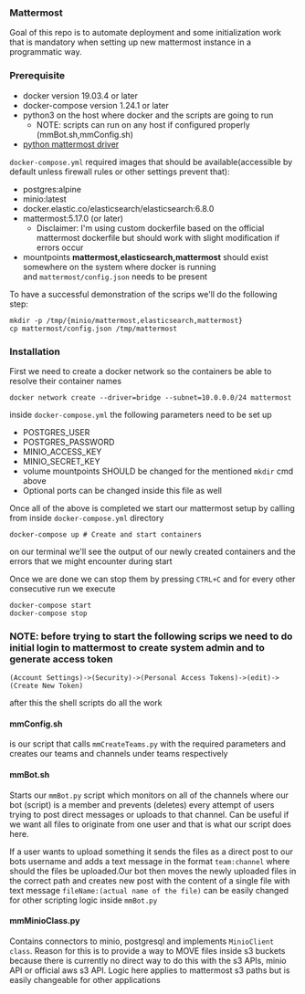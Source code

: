 ### Mattermost
Goal of this repo is to automate deployment and some initialization work that is mandatory when setting up new mattermost instance in a programmatic way.

### Prerequisite

-	docker version 19.03.4 or later
-	docker-compose version 1.24.1 or later
-	python3 on the host where docker and the scripts are going to run
	-	NOTE: scripts can run on any host if configured properly (mmBot.sh,mmConfig.sh)
-	[python mattermost driver](https://github.com/Vaelor/python-mattermost-driver)

`docker-compose.yml` required images that should be available(accessible by default unless firewall rules or other settings prevent that):   

-	postgres:alpine
-	minio:latest
-	docker.elastic.co/elasticsearch/elasticsearch:6.8.0
-	mattermost:5.17.0 (or later)
	- Disclaimer: I'm using custom dockerfile based on the official mattermost dockerfile but should work with slight modification if errors occur
-	mountpoints **mattermost,elasticsearch,mattermost** should exist somewhere on the system where docker is running   
and `mattermost/config.json` needs to be present   

To have a successful demonstration of the scrips we'll do the following step:
```
mkdir -p /tmp/{minio/mattermost,elasticsearch,mattermost}
cp mattermost/config.json /tmp/mattermost
```

### Installation

First we need to create a docker network so the containers be able to resolve their container names
```
docker network create --driver=bridge --subnet=10.0.0.0/24 mattermost
```

inside `docker-compose.yml` the following parameters need to be set up

-	POSTGRES_USER
-	POSTGRES_PASSWORD
-	MINIO_ACCESS_KEY
-	MINIO_SECRET_KEY
-	volume mountpoints SHOULD be changed for the mentioned `mkdir` cmd above
-	Optional ports can be changed inside this file as well   

Once all of the above is completed we start our mattermost setup by calling from inside `docker-compose.yml` directory
```
docker-compose up # Create and start containers
```

on our terminal we'll see the output of our newly created containers and the errors that we might encounter during start

Once we are done we can stop them by pressing `CTRL+C` and for every other consecutive run we execute
```
docker-compose start
docker-compose stop
```

### **NOTE: before trying to start the following scrips we need to do initial login to mattermost to create system admin and to generate access token**

```
(Account Settings)->(Security)->(Personal Access Tokens)->(edit)->(Create New Token)
```
after this the shell scripts do all the work

#### mmConfig.sh
is our script that calls `mmCreateTeams.py` with the required parameters and creates our teams and channels under teams respectively

#### mmBot.sh

Starts our `mmBot.py` script which monitors on all of the channels where our bot (script) is a member and prevents (deletes) every attempt of users trying to post direct messages or uploads to that channel.
Can be useful if we want all files to originate from one user and that is what our script does here. 

If a user wants to upload something it sends the files as a direct post to our bots username and adds a text message in the format `team:channel` where should the files be uploaded.Our bot then moves the newly uploaded files in the correct path and creates new post with the content of a single file with text message  `fileName:(actual name of the file)` can be easily changed for other scripting logic inside `mmBot.py`

#### mmMinioClass.py

Contains connectors to minio, postgresql and implements `MinioClient class`. Reason for this is to provide a way to MOVE files inside s3 buckets because there is currently no direct way to do this with the s3 APIs, minio API or official aws s3 API. Logic here applies to mattermost s3 paths but is easily changeable for other applications